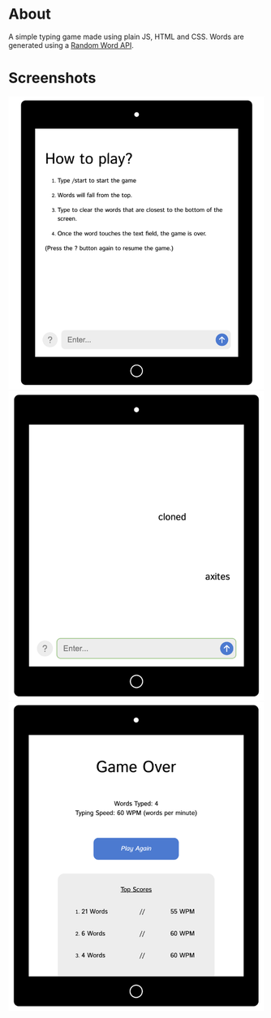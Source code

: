 # About
A simple typing game made using plain JS, HTML and CSS.
Words are generated using a [Random Word API](https://random-word-api.herokuapp.com/home).

# Screenshots
![Instructions Screen](assets/IMAGE01.png)
![Game Screen](assets/IMAGE02.png)
![Game Over Screen](assets/IMAGE03.png)